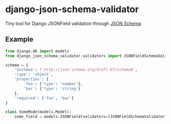 # django-json-schema-validator

Tiny tool for Django JSONField validation through [JSON Schema](https://python-jsonschema.readthedocs.io/en/latest/validate/)

## Example

```python
from django.db import models
from django_json_schema_validator.validators import JSONFieldSchemaValidator

schema = {
    '$schema': f'http://json-schema.org/draft-07/schema#',
    'type': 'object',
    'properties': {
        'foo': {'type': 'number'},
        'bar': {'type': 'string'}
    },
    'required': ['foo', 'bar']
}

class SomeMode(models.Model):
    some_field = models.JSONField(validators=[JSONFieldSchemaValidator(schema)])

```
